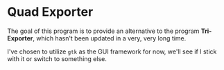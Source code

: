 # Quad Exporter

The goal of this program is to provide an alternative to the program **Tri-Exporter**, which hasn't been updated in a very, very long time.

I've chosen to utilize `gtk` as the GUI framework for now, we'll see if I stick with it or switch to something else.
